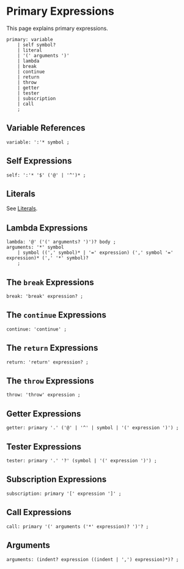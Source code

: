 # Primary Expressions

This page explains primary expressions.

    primary: variable
        | self symbol?
        | literal
        | '(' arguments ')'
        | lambda
        | break
        | continue
        | return
        | throw
        | getter
        | tester
        | subscription
        | call
        ;

## Variable References

    variable: ':'* symbol ;

## Self Expressions

    self: ':'* '$' ('@' | '^')* ;

## Literals

See [Literals](Literals.md).

## Lambda Expressions

    lambda: '@' ('(' arguments? ')')? body ;
    arguments: '*' symbol
        | symbol ((',' symbol)* | '=' expression) (',' symbol '=' expression)* (',' '*' symbol)?
        ;

## The `break` Expressions

    break: 'break' expression? ;

## The `continue` Expressions

    continue: 'continue' ;

## The `return` Expressions

    return: 'return' expression? ;

## The `throw` Expressions

    throw: 'throw' expression ;

## Getter Expressions

    getter: primary '.' ('@' | '^' | symbol | '(' expression ')') ;

## Tester Expressions

    tester: primary '.' '?' (symbol | '(' expression ')') ;

## Subscription Expressions

    subscription: primary '[' expression ']' ;

## Call Expressions

    call: primary '(' arguments ('*' expression)? ')'? ;

## Arguments

    arguments: (indent? expression ((indent | ',') expression)*)? ;
